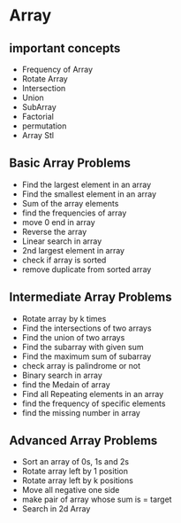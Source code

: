 # Array 
## important concepts 
  - Frequency of Array 
  - Rotate Array 
  - Intersection 
  - Union 
  - SubArray 
  - Factorial 
  - permutation
  - Array Stl 

## Basic Array Problems 
  - Find the largest element in an array
  - Find the smallest element in an array
  - Sum of the array elements
  - find the frequencies of array 
  - move 0 end in array 
  - Reverse the array 
  - Linear search in array 
  - 2nd largest element in array
  - check if array is sorted
  - remove duplicate from sorted array

## Intermediate Array Problems
  - Rotate array by k times
  - Find the intersections of two arrays
  - Find the union of two arrays
  - Find the subarray with given sum
  - Find the maximum sum of subarray
  - check array is palindrome or not 
  - Binary search in array 
  - find the Medain of array 
  - Find all Repeating elements in an array
  - find the frequency of specific elements
  - find the missing number in array
  
## Advanced Array Problems
  - Sort an array of 0s, 1s and 2s
  - Rotate array left by 1 position 
  - Rotate array left by k positions
  - Move all negative one side 
  - make pair of array whose sum is = target 
  - Search in 2d Array 